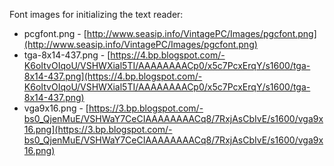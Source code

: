 Font images for initializing the text reader:

- pcgfont.png - [http://www.seasip.info/VintagePC/Images/pgcfont.png](http://www.seasip.info/VintagePC/Images/pgcfont.png)  
- tga-8x14-437.png - [https://4.bp.blogspot.com/-K6oItvOIqoU/VSHWXial5TI/AAAAAAAACp0/x5c7PcxErqY/s1600/tga-8x14-437.png](https://4.bp.blogspot.com/-K6oItvOIqoU/VSHWXial5TI/AAAAAAAACp0/x5c7PcxErqY/s1600/tga-8x14-437.png)  
- vga9x16.png - [https://3.bp.blogspot.com/-bs0_QjenMuE/VSHWaY7CeCIAAAAAAAACq8/7RxjAsCbIvE/s1600/vga9x16.png](https://3.bp.blogspot.com/-bs0_QjenMuE/VSHWaY7CeCIAAAAAAAACq8/7RxjAsCbIvE/s1600/vga9x16.png)
